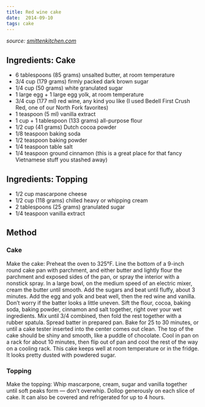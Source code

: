 ```yaml
---
title: Red wine cake
date:  2014-09-10
tags: cake
---
```

*source:
[smittenkitchen.com](http://smittenkitchen.com/2011/09/red-wine-chocolate-cake/)*

Ingredients: Cake
-----------------

-   6 tablespoons (85 grams) unsalted butter, at room temperature
-   3/4 cup (179 grams) firmly packed dark brown sugar
-   1/4 cup (50 grams) white granulated sugar
-   1 large egg + 1 large egg yolk, at room temperature
-   3/4 cup (177 ml) red wine, any kind you like (I used Bedell First
    Crush Red, one of our North Fork favorites)
-   1 teaspoon (5 ml) vanilla extract
-   1 cup + 1 tablespoon (133 grams) all-purpose flour
-   1/2 cup (41 grams) Dutch cocoa powder
-   1/8 teaspoon baking soda
-   1/2 teaspoon baking powder
-   1/4 teaspoon table salt
-   1/4 teaspoon ground cinnamon (this is a great place for that fancy
    Vietnamese stuff you stashed away)

Ingredients: Topping
--------------------

-   1/2 cup mascarpone cheese
-   1/2 cup (118 grams) chilled heavy or whipping cream
-   2 tablespoons (25 grams) granulated sugar
-   1/4 teaspoon vanilla extract

Method
------

### Cake

Make the cake: Preheat the oven to 325°F. Line the bottom of a 9-inch
round cake pan with parchment, and either butter and lightly flour the
parchment and exposed sides of the pan, or spray the interior with a
nonstick spray. In a large bowl, on the medium speed of an electric
mixer, cream the butter until smooth. Add the sugars and beat until
fluffy, about 3 minutes. Add the egg and yolk and beat well, then the
red wine and vanilla. Don’t worry if the batter looks a little uneven.
Sift the flour, cocoa, baking soda, baking powder, cinnamon and salt
together, right over your wet ingredients. Mix until 3/4 combined, then
fold the rest together with a rubber spatula. Spread batter in prepared
pan. Bake for 25 to 30 minutes, or until a cake tester inserted into the
center comes out clean. The top of the cake should be shiny and smooth,
like a puddle of chocolate. Cool in pan on a rack for about 10 minutes,
then flip out of pan and cool the rest of the way on a cooling rack.
This cake keeps well at room temperature or in the fridge. It looks
pretty dusted with powdered sugar.

### Topping

Make the topping: Whip mascarpone, cream, sugar and vanilla together
until soft peaks form — don’t overwhip. Dollop generously on each slice
of cake. It can also be covered and refrigerated for up to 4 hours.

